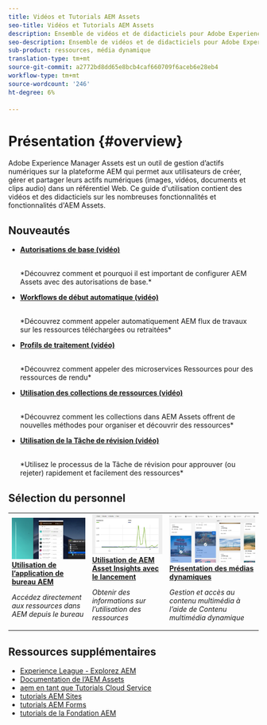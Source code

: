 ```yaml
---
title: Vidéos et Tutorials AEM Assets
seo-title: Vidéos et Tutorials AEM Assets
description: Ensemble de vidéos et de didacticiels pour Adobe Experience Manager Assets
seo-description: Ensemble de vidéos et de didacticiels pour Adobe Experience Manager Assets
sub-product: ressources, média dynamique
translation-type: tm+mt
source-git-commit: a2772bd8dd65e8bcb4caf660709f6aceb6e28eb4
workflow-type: tm+mt
source-wordcount: '246'
ht-degree: 6%

---
```



# Présentation {#overview}

Adobe Experience Manager Assets est un outil de gestion d’actifs numériques sur la plateforme AEM qui permet aux utilisateurs de créer, gérer et partager leurs actifs numériques (images, vidéos, documents et clips audio) dans un référentiel Web. Ce guide d&#39;utilisation contient des vidéos et des didacticiels sur les nombreuses fonctionnalités et fonctionnalités d&#39;AEM Assets.

## Nouveautés

* **[Autorisations de base (vidéo)](./configuring/baseline-permissions.md)**

   <br>
   *Découvrez comment et pourquoi il est important de configurer AEM Assets avec des autorisations de base.*

* **[Workflows de début automatique (vidéo)](./configuring/auto-start-workflows.md)**

   <br>
   *Découvrez comment appeler automatiquement AEM flux de travaux sur les ressources téléchargées ou retraitées*

* **[Profils de traitement (vidéo)](./configuring/processing-profiles.md)**

   <br>
   *Découvrez comment appeler des microservices Ressources pour des ressources de rendu*

* **[Utilisation des collections de ressources (vidéo)](./search-and-discovery/collections.md)**

   <br>
   *Découvrez comment les collections dans AEM Assets offrent de nouvelles méthodes pour organiser et découvrir des ressources*

* **[Utilisation de la Tâche de révision (vidéo)](./collaboration/review-task.md)**

   <br>
   *Utilisez le processus de la Tâche de révision pour approuver (ou rejeter) rapidement et facilement des ressources*


## Sélection du personnel

<table>
<td>
   <a href="./creative-workflows/aem-desktop-app.md">
   <img alt="Balises intelligentes améliorées" src="./assets/overview/desktop-app.png" />
   </a>
   <div>
      <a href="./creative-workflows/aem-desktop-app.md">
      <strong>Utilisation de l’application de bureau AEM</strong>
      </a>
   </div>
   <p>
      <em>Accédez directement aux ressources dans AEM depuis le bureau</em>
   </p>
</td>
<td>
   <a href="./advanced/asset-insights-launch-tutorial.md">
   <img alt="aem assets Insights" src="./assets/overview/asset-insights.png"/>
   </a>
   <div>
      <a href="./advanced/asset-insights-launch-tutorial.md">
      <strong>Utilisation de AEM Asset Insights avec le lancement</strong>
      </a>
   </div>
   <p>
      <em>Obtenir des informations sur l’utilisation des ressources</em>
   <p>
</td>
<td>
   <a href="./dynamic-media/dynamic-media-overview-feature-video-use.md">
   <img alt="Présentation des médias dynamiques" src="./assets/overview/dynamic-media.png" />
   </a>
   <div>
      <a href="./dynamic-media/dynamic-media-overview-feature-video-use.md">
      <strong>Présentation des médias dynamiques</strong>
      </a>
   </div>
   <p>
      <em>Gestion et accès au contenu multimédia à l’aide de Contenu multimédia dynamique</em>
   <p>
</td>
</table>

## Ressources supplémentaires

* [Experience League - Explorez AEM](https://experienceleague.adobe.com/#recommended/solutions/experience-manager)
* [Documentation de l’AEM Assets](https://helpx.adobe.com/fr/experience-manager/6-5/assets/user-guide.html)
* [aem en tant que Tutorials Cloud Service](/help/cloud-service/overview.md)
* [tutorials AEM Sites](/help/sites/overview.md)
* [tutorials AEM Forms](/help/forms/overview.md)
* [tutorials de la Fondation AEM](/help/foundation/overview.md)
